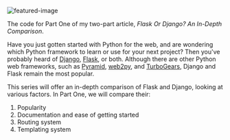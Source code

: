 ![featured-image](https://raw.githubusercontent.com/mbithenzomo/flask-or-django-part-one/master/flask-or-django-1.jpg)

The code for Part One of my two-part article, *Flask Or Django? An In-Depth Comparison*.

Have you just gotten started with Python for the web, and are wondering which Python framework to learn or use for your next project? Then you've probably heard of [Django](https://www.djangoproject.com/), [Flask](http://flask.pocoo.org/), or both. Although there are other Python web frameworks, such as [Pyramid](https://trypyramid.com/), [web2py](http://www.web2py.com/), and [TurboGears](http://turbogears.org/), Django and Flask remain the most popular.

This series will offer an in-depth comparison of Flask and Django, looking at various factors. In Part One, we will compare their:

1. Popularity
2. Documentation and ease of getting started
3. Routing system
4. Templating system

